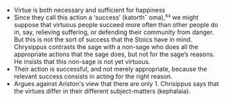 - Virtue is both necessary and sufficient for happiness
- Since they call this action a ‘success’ (katorthˆ oma),⁵³ we might suppose that virtuous people succeed more often than other people do in, say, relieving suffering, or defending their community from danger. But this is not the sort of success that the Stoics have in mind. Chrysippus contrasts the sage with a non-sage who does all the appropriate actions that the sage does, but not for the sage’s reasons. He insists that this non-sage is not yet virtuous.
- Their action is successful, and not merely appropriate, because the relevant success consists in acting for the right reason.
- Argues against Ariston's view that there are only 1. Chrisippus says that the virtues differ in their different subject-matters (kephalaia).